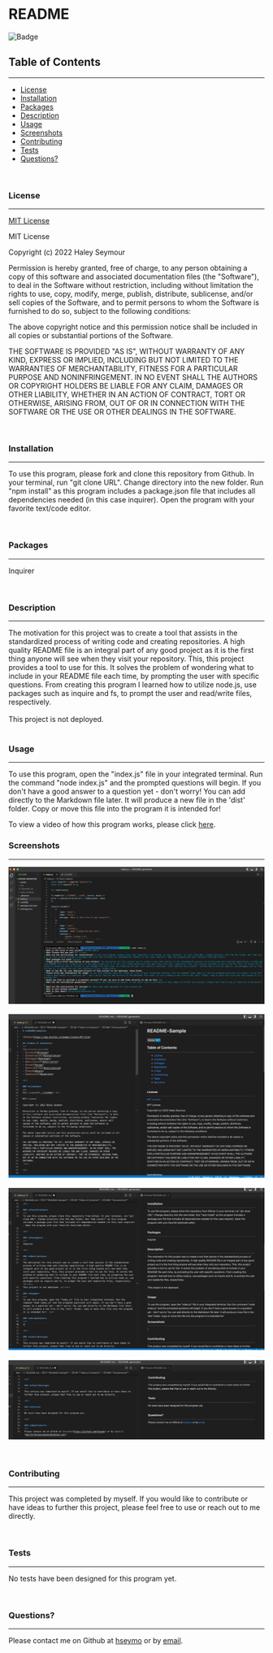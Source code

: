 # **README**

![Badge](https://img.shields.io/badge/license-MIT-blue)

## **Table of Contents**
---
  - [License](#license)
  - [Installation](#installation)
  - [Packages](#packages)
  - [Description](#description)
  - [Usage](#usage)
  - [Screenshots](#screenshots)
  - [Contributing](#contributing)
  - [Tests](#tests)
  - [Questions?](#questions)

<br>

### **License** 
---
[MIT License](./LICENSE) <br>

MIT License

Copyright (c) 2022 Haley Seymour

Permission is hereby granted, free of charge, to any person obtaining a copy
of this software and associated documentation files (the "Software"), to deal
in the Software without restriction, including without limitation the rights
to use, copy, modify, merge, publish, distribute, sublicense, and/or sell
copies of the Software, and to permit persons to whom the Software is
furnished to do so, subject to the following conditions:

The above copyright notice and this permission notice shall be included in all
copies or substantial portions of the Software.

THE SOFTWARE IS PROVIDED "AS IS", WITHOUT WARRANTY OF ANY KIND, EXPRESS OR
IMPLIED, INCLUDING BUT NOT LIMITED TO THE WARRANTIES OF MERCHANTABILITY,
FITNESS FOR A PARTICULAR PURPOSE AND NONINFRINGEMENT. IN NO EVENT SHALL THE
AUTHORS OR COPYRIGHT HOLDERS BE LIABLE FOR ANY CLAIM, DAMAGES OR OTHER
LIABILITY, WHETHER IN AN ACTION OF CONTRACT, TORT OR OTHERWISE, ARISING FROM,
OUT OF OR IN CONNECTION WITH THE SOFTWARE OR THE USE OR OTHER DEALINGS IN THE
SOFTWARE.
 <br>

<br>

### **Installation** 
---
To use this program, please fork and clone this repository from Github. In your terminal, run "git clone URL". Change directory into the new folder. Run "npm install" as this program includes a package.json file that includes all dependencies needed (in this case inquirer). Open the program with your favorite text/code editor.

<br>

### **Packages** 
---
Inquirer

<br>

### **Description**
---
The motivation for this project was to create a tool that assists in the standardized process of writing code and creating repositories. A high quality README file is an integral part of any good project as it is the first thing anyone will see when they visit your repository. This, this project provides a tool to use for this. It solves the problem of wondering what to include in your README file each time, by prompting the user with specific questions. From creating this program I learned how to utilize node.js, use packages such as inquire and fs, to prompt the user and read/write files, respectively.  <br><br>
This project is not deployed. <br><br>

### **Usage** 
---
To use this program, open the "index.js" file in your integrated terminal. Run the command "node index.js" and the prompted questions will begin. If you don't have a good answer to a question yet - don't worry! You can add directly to the Markdown file later. It will produce a new file in the 'dist' folder. Copy or move this file into the program it is intended for!  <br>

To view a video of how this program works, please click [here](https://drive.google.com/file/d/1RXtAzka_OfWFJ_2IG2qwv6WjaV36XWaI/view).

### **Screenshots**
--- 
![commandline](./assets/screenshots/commandline.png)
<br><br>
![outputfile](./assets/screenshots/output1.png)
<br><br>
![outputfile](./assets/screenshots/output2.png)
<br><br>
![outputfile](./assets/screenshots/output3.png)

<br>

### **Contributing** 
---
This project was completed by myself. If you would like to contribute or have ideas to further this project, please feel free to use or reach out to me directly.

<br>

### **Tests** 
---
No tests have been designed for this program yet.

<br>

### **Questions?** 
---
Please contact me on Github at [hseymo](https://github.com/hseymo) or by [email](mailto:haleycseymour@comcast.net).

